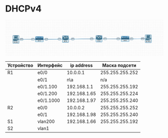 # DHCPv4
![alt-dtp](https://github.com/vk1391/OTUS_NE_DHCP/blob/main/dhcp1.jpg "Схема к домашнему заданию №3")

**Устройство** | **Интерфейс** | **ip address** | **Маска подсети**
 --- | --- | --- | --- 
| R1 | e0/0 | 10.0.0.1 | 255.255.255.252
|    | e0/1 | n\a | n/a
|    | e0/1.100 | 192.168.1.1 | 255.255.255.192
|    | e0/1.200 | 192.168.1.65 | 255.255.255.224
|    | e0/1.1000 | 192.168.1.97 | 255.255.255.240
| R2 | e0/0 | 10.0.0.2 | 255.255.255.252
|    | e0/1 |  192.168.1.98 | 255.255.255.240   
| S1 | vlan200 | 192.168.1.66 | 255.255.255.192  
| S2 | vlan1   |  |   
